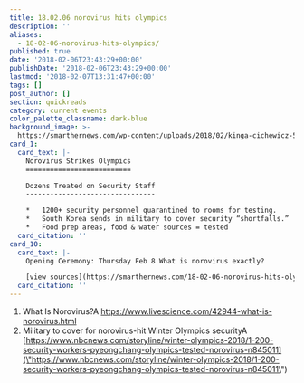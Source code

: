 ```yaml
---
title: 18.02.06 norovirus hits olympics
description: ''
aliases:
  - 18-02-06-norovirus-hits-olympics/
published: true
date: '2018-02-06T23:43:29+00:00'
publishDate: '2018-02-06T23:43:29+00:00'
lastmod: '2018-02-07T13:31:47+00:00'
tags: []
post_author: []
section: quickreads
category: current events
color_palette_classname: dark-blue
background_image: >-
  https://smarthernews.com/wp-content/uploads/2018/02/kinga-cichewicz-513031-360x360.jpg
card_1:
  card_text: |-
    Norovirus Strikes Olympics
    ==========================

    Dozens Treated on Security Staff
    --------------------------------

    *   1200+ security personnel quarantined to rooms for testing.
    *   South Korea sends in military to cover security “shortfalls.”
    *   Food prep areas, food & water sources = tested
  card_citation: ''
card_10:
  card_text: |-
    Opening Ceremony: Thursday Feb 8 What is norovirus exactly?

    [view sources](https://smarthernews.com/18-02-06-norovirus-hits-olympics/)
  card_citation: ''
---
```

1.  What Is Norovirus?A https://www.livescience.com/42944-what-is-norovirus.html
2.  Military to cover for norovirus-hit Winter Olympics securityA [https://www.nbcnews.com/storyline/winter-olympics-2018/1-200-security-workers-pyeongchang-olympics-tested-norovirus-n845011](\"https://www.nbcnews.com/storyline/winter-olympics-2018/1-200-security-workers-pyeongchang-olympics-tested-norovirus-n845011\")